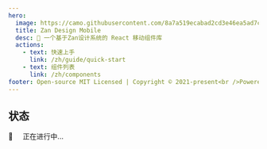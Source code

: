 ```yaml
---
hero:
  image: https://camo.githubusercontent.com/8a7a519ecabad2cd3e46ea5ad7cb16e440a76ead7abb8470ee4c52b2021e0c67/68747470733a2f2f696d672e797a63646e2e636e2f76616e742f6c6f676f2e706e67
  title: Zan Design Mobile
  desc: 📱 一个基于Zan设计系统的 React 移动组件库
  actions:
    - text: 快速上手
      link: /zh/guide/quick-start
    - text: 组件列表
      link: /zh/components
footer: Open-source MIT Licensed | Copyright © 2021-present<br />Powered by [dumi](https://d.umijs.org)
---
```


## 状态

🚧 &nbsp;&nbsp;&nbsp;&nbsp;正在进行中...
